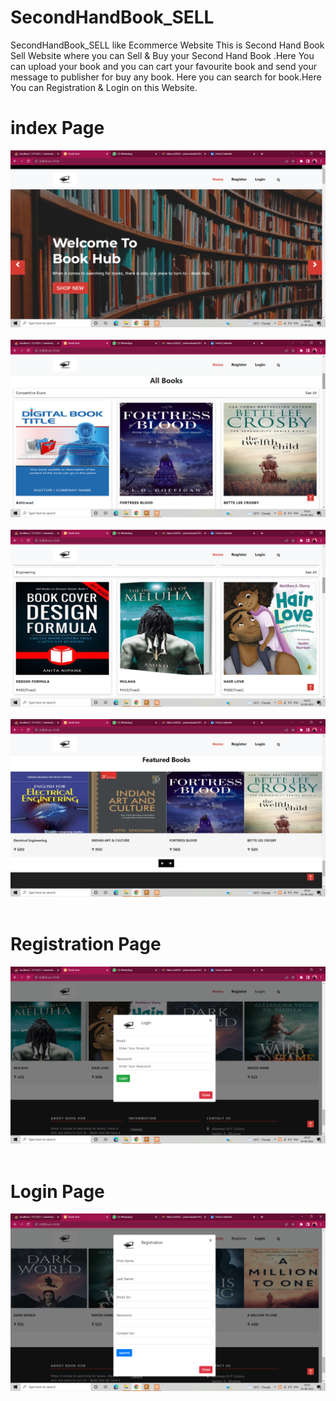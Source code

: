 # SecondHandBook_SELL

SecondHandBook_SELL like Ecommerce Website 
This is Second Hand Book Sell Website where you can  Sell & Buy your Second Hand Book .Here You can upload your book and you can cart your favourite book and send your message to publisher for buy any book. Here you can search for book.Here You can Registration & Login on this Website.


# index Page
<img src="pic/Screenshot (572).png" class="img-fluid"><br><br>
<img src="pic/Screenshot (573).png" class="img-fluid"><br><br>
<img src="pic/Screenshot (574).png" class="img-fluid"><br><br>
<img src="pic/Screenshot (575).png" class="img-fluid"><br><br>
# Registration Page
<img src="pic/Screenshot (576).png" class="img-fluid"><br><br>
# Login Page
<img src="pic/Screenshot (577).png" class="img-fluid"><br><br>
